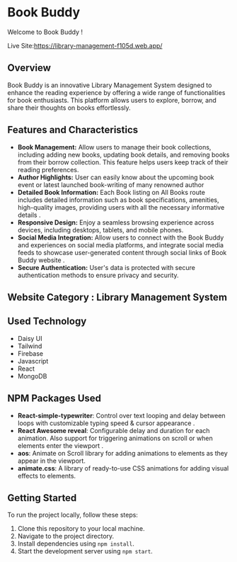 # Book Buddy

Welcome to Book Buddy !

Live Site:https://library-management-f105d.web.app/

## Overview
Book Buddy is an innovative Library Management System designed to enhance the reading experience by offering a wide range of functionalities for book enthusiasts. This platform allows users to explore, borrow, and share their thoughts on books effortlessly.

## Features and Characteristics
- **Book Management:** Allow users to manage their book collections, including adding new books, updating book details, and removing books from their borrow collection. This feature helps users keep track of their reading  preferences.
- **Author Highlights:** User can easily know about the upcoming book event or latest launched book-writing of many renowned author 
- **Detailed Book Information:** Each Book listing on All Books route includes detailed information such as book  specifications, amenities, high-quality images, providing users with all the necessary informative details .
- **Responsive Design:** Enjoy a seamless browsing experience across devices, including desktops, tablets, and mobile phones.
- **Social Media Integration:** Allow users to connect with the Book Buddy and experiences on social media platforms, and integrate social media feeds to showcase user-generated content through social links of Book Buddy website .
- **Secure Authentication:** User's data is protected with secure authentication methods to ensure privacy and security.

## Website Category : Library Management System

## Used Technology
* Daisy UI
* Tailwind
* Firebase
* Javascript
* React
* MongoDB


## NPM Packages Used
- **React-simple-typewriter**: Control over text looping and delay between loops with customizable typing speed & cursor appearance .
- **React Awesome reveal**:  Configurable delay and duration for each animation. Also support for triggering animations on scroll or when elements enter the viewport .
- **aos**: Animate on Scroll library for adding animations to elements as they appear in the viewport.
- **animate.css**: A library of ready-to-use CSS animations for adding visual effects to elements.


## Getting Started
To run the project locally, follow these steps:
1. Clone this repository to your local machine.
2. Navigate to the project directory.
3. Install dependencies using `npm install`.
4. Start the development server using `npm start`.

